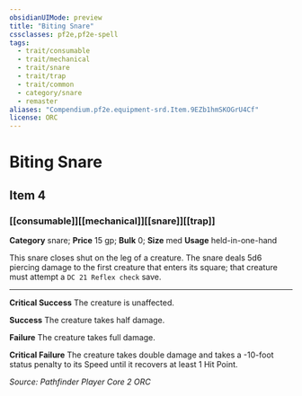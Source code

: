 ```yaml
---
obsidianUIMode: preview
title: "Biting Snare"
cssclasses: pf2e,pf2e-spell
tags:
  - trait/consumable
  - trait/mechanical
  - trait/snare
  - trait/trap
  - trait/common
  - category/snare
  - remaster
aliases: "Compendium.pf2e.equipment-srd.Item.9EZb1hmSKOGrU4Cf"
license: ORC
---
```

# Biting Snare
## Item 4
### [[consumable]][[mechanical]][[snare]][[trap]]

**Category** snare; 
**Price** 15 gp; 
**Bulk** 0; **Size** med
**Usage** held-in-one-hand

This snare closes shut on the leg of a creature. The snare deals 5d6 piercing damage to the first creature that enters its square; that creature must attempt a `DC 21 Reflex check` save.

* * *

**Critical Success** The creature is unaffected.

**Success** The creature takes half damage.

**Failure** The creature takes full damage.

**Critical Failure** The creature takes double damage and takes a -10-foot status penalty to its Speed until it recovers at least 1 Hit Point.

*Source: Pathfinder Player Core 2*
*ORC*
